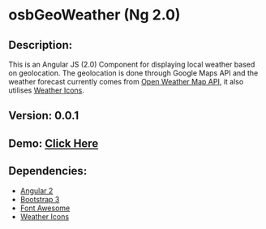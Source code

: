 # osbGeoWeather (Ng 2.0)

## Description: 
This is an Angular JS (2.0) Component for displaying local weather based on geolocation. The geolocation is done through Google Maps API and the weather forecast currently comes from [Open Weather Map API](http://openweathermap.org/), it also utilises [Weather Icons](https://github.com/erikflowers/weather-icons).

## Version: 0.0.1
## Demo: [Click Here](https://osbgeoweather.firebaseapp.com/)

## Dependencies:
* [Angular 2](https://angular.io/)
* [Bootstrap 3](http://getbootstrap.com)
* [Font Awesome](http://fontawesome.io)
* [Weather Icons](https://github.com/erikflowers/weather-icons)
